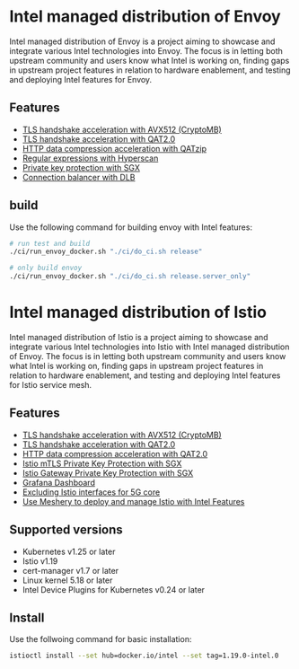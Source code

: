 # Intel managed distribution of Envoy

Intel managed distribution of Envoy is a project aiming to showcase and integrate various Intel technologies into Envoy. The focus is in letting both upstream community and users know what Intel is working on, finding gaps in upstream project features in relation to hardware enablement, and testing and deploying Intel features for Envoy.

## Features

* [TLS handshake acceleration with AVX512 (CryptoMB)](docs/envoy-cryptomb.md)
* [TLS handshake acceleration with QAT2.0](docs/envoy-qat.md)
* [HTTP data compression acceleration with QATzip](docs/envoy-qatzip.md)
* [Regular expressions with Hyperscan](docs/envoy-hyperscan.md)
* [Private key protection with SGX](docs/envoy-sgx.md)
* [Connection balancer with DLB](https://www.envoyproxy.io/docs/envoy/latest/configuration/other_features/dlb)

## build

Use the following command for building envoy with Intel features:

```bash
# run test and build
./ci/run_envoy_docker.sh "./ci/do_ci.sh release"  

# only build envoy
./ci/run_envoy_docker.sh "./ci/do_ci.sh release.server_only" 
```

# Intel managed distribution of Istio

Intel managed distribution of Istio is a project aiming to showcase and integrate various Intel technologies into Istio with Intel managed distribution of Envoy. The focus is in letting both upstream community and users know what Intel is working on, finding gaps in upstream project features in relation to hardware enablement, and testing and deploying Intel features for Istio service mesh.

## Features

* [TLS handshake acceleration with AVX512 (CryptoMB)](docs/CRYPTOMB.md)
* [TLS handshake acceleration with QAT2.0](docs/QAT.md)
* [HTTP data compression acceleration with QAT2.0](docs/QAT.md)
* [Istio mTLS Private Key Protection with SGX](docs/SGX-mTLS.md)
* [Istio Gateway Private Key Protection with SGX](docs/SGX-gateway.md)
* [Grafana Dashboard](docs/Grafana-Dashboard.md)
* [Excluding Istio interfaces for 5G core](docs/Excluding-Istio-interfaces-for-5G-core.md)
* [Use Meshery to deploy and manage Istio with Intel Features](docs/Meshery.md)

## Supported versions
* Kubernetes v1.25 or later
* Istio v1.19
* cert-manager v1.7 or later
* Linux kernel 5.18 or later
* Intel Device Plugins for Kubernetes v0.24 or later

## Install

Use the follwoing command for basic installation:

```bash
istioctl install --set hub=docker.io/intel --set tag=1.19.0-intel.0
